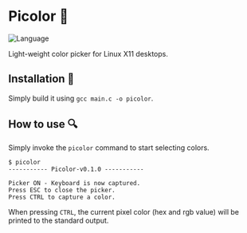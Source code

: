 Picolor 🎨
=========

![Language](https://img.shields.io/badge/Language-c-blue)

Light-weight color picker for Linux X11 desktops. 

## Installation 🚧

Simply build it using `gcc main.c -o picolor`.

## How to use 🔍

Simply invoke the `picolor` command to start selecting colors.

``` shell
$ picolor
----------- Picolor-v0.1.0 -----------

Picker ON - Keyboard is now captured.
Press ESC to close the picker.
Press CTRL to capture a color.

```

When pressing `CTRL`, the current pixel color (hex and rgb value) will be printed to the standard output.
